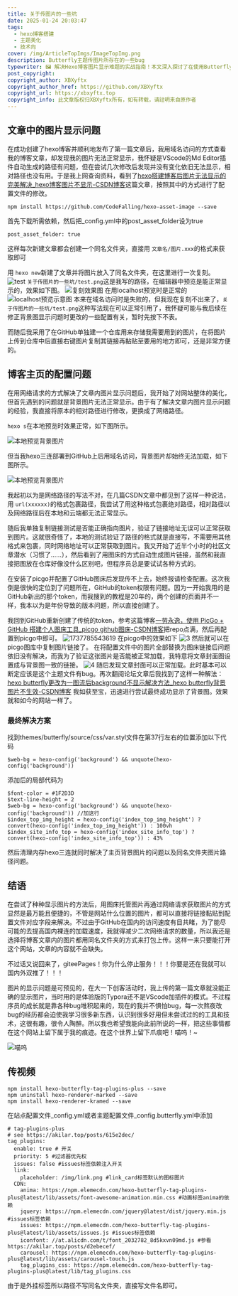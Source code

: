 ```yaml
---
title: 关于传图片的一些坑
date: 2025-01-24 20:03:47
tags: 
  - hexo博客搭建
  - 主题美化
  - 技术向
cover: /img/ArticleTopImgs/ImageTopImg.png
description: Butterfly主题传图片所存在的一些bug
typewriter: 🖼️ 解决Hexo博客图片显示难题的实战指南！本文深入探讨了在使用Butterfly主题搭建Hexo博客时遇到的图片显示问题及其解决方案。从文章内图片无法显示到背景图片加载失败，详细记录了各种尝试和最终的成功方法。涵盖了相对路径配置、GitHub图床搭建、PicGo工具使用、主题文件修改等技术要点。通过实际的调试过程，为遇到相同问题的开发者提供了完整的解决思路，是Hexo博客搭建中不可多得的实用经验分享。
post_copyright:
copyright_author: XBXyftx
copyright_author_href: https://github.com/XBXyftx
copyright_url: https://xbxyftx.top
copyright_info: 此文章版权归XBXyftx所有，如有转载，请註明来自原作者
---
```

## 文章中的图片显示问题

在成功创建了hexo博客并顺利地发布了第一篇文章后，我用域名访问的方式查看我的博客文章，却发现我的图片无法正常显示，我怀疑是VScode的Md Editor插件自动生成的路径有问题，但在尝试几次修改后发现并没有变化依旧无法显示，相对路径也没有用。于是我上网查询资料，看到了[hexo搭建博客后图片无法显示的完美解决\_hexo博客图片不显示-CSDN博客](https://blog.csdn.net/weixin_43702620/article/details/118655308)这篇文章，按照其中的方式进行了配置文件的修改。

```
npm install https://github.com/CodeFalling/hexo-asset-image --save
```

首先下载所需依赖，然后把\_config.yml中的post\_asset\_folder设为true

```
post_asset_folder: true
```

这样每次新建文章都会创建一个同名文件夹，直接用 `文章名/图片.xxx`的格式来获取即可

用 `hexo new`新建了文章并将图片放入了同名文件夹，在这里进行一次复刻。
![test](关于传图片的一些坑/test.png)
`关于传图片的一些坑/test.png`这是我写的路径，在编辑器中预览是能正常显示的，效果如下图。
![复刻效果图](关于传图片的一些坑/FuKe1.png)
在用localhost预览时是正常的
![localhost预览示意图](关于传图片的一些坑/FuKe2.png)
本来在域名访问时是失败的，但我现在复刻不出来了，`关于传图片的一些坑/test.png`这种写法现在可以正常引用了，我怀疑可能与我后续在修正背景图显示问题时更改的一些配置有关，暂时先按下不表。

而随后我采用了在GitHub单独建一个仓库用来存储我需要用到的图片，在将图片上传到仓库中后直接右键图片复制其链接再黏贴至要用的地方即可，还是非常方便的。

## 博客主页的配置问题

在用网络请求的方式解决了文章内图片显示问题后，我开始了对网站整体的美化，但首先遇到的问题就是背景图片无法正常显示。由于有了解决文章内图片显示问题的经验，我直接将原本的相对路径进行修改，更换成了网络路径。

`hexo s`在本地预览时效果正常，如下图所示。

![本地预览背景图片](关于传图片的一些坑/1.png)

但当我hexo三连部署到GitHub上后用域名访问，背景图片却始终无法加载，如下图所示。

![本地预览背景图片](关于传图片的一些坑/2.png)

我起初以为是网络路径的写法不对，在几篇CSDN文章中都见到了这样一种说法，用 `url(xxxxxx)`的格式包裹路径，我尝试了用这种格式包裹绝对路径，相对路径以及网络路径后在本地和云端都无法正常显示。

随后我单独复制链接测试是否能正确指向图片，验证了链接地址无误可以正常获取到图片。这就很奇怪了，本地的测试验证了路径的格式就是直接写，不需要用其他格式来包裹，同时网络地址可以正常获取到图片。我又开始了近半个小时的社区文章潜水（习惯了……），然后看到了用图床的方式自动生成图片链接，虽然和我直接把图放在仓库好像没什么区别吧，但程序员总是要试试各种方式的。

在安装了picgo并配置了GitHub图床后发现传不上去，始终报请检查配置。这次我倒是很快的定位到了问题所在，GitHub的token权限有问题。因为一开始我用的是GitHub新出的那个token，而我搜到的教程是20年的，两个创建的页面并不一样，我本以为是年份导致的版本问题，所以直接创建了。

我回到GitHub重新创建了传统的token，参考这篇博客[一劳永逸，使用 PicGo + GitHub 搭建个人图床工具\_picgo github图床-CSDN博客](https://blog.csdn.net/2401_84009626/article/details/137537910)把repo点满，然后再配置到picgo中即可。
![1737785543619](关于传图片的一些坑/1737785543619.png)
在picgo中的效果如下
![3](关于传图片的一些坑/3.png)
然后就可以在picgo图库中复制图片链接了。
在将配置文件中的图片全部替换为图床链接后问题依旧没有解决，而我为了验证这张图片是否能被正常加载，我特意将文章封面图设置成与背景图一致的链接。
![4](关于传图片的一些坑/4.png)
随后发现文章封面可以正常加载。此时基本可以断定应该是这个主题文件有bug。再次翻阅论坛文章后我找到了这样一种解法：[hexo butterfly更改为一图流后background不显示解决方法\_hexo butterfly背景图片不生效-CSDN博客](https://blog.csdn.net/kitia01/article/details/144375317)
我如获至宝，迅速进行尝试最终成功显示了背景图。效果就和如今的网站一样了。

### 最终解决方案

找到themes/butterfly/source/css/var.styl文件在第37行左右的位置添加以下代码

```
$web-bg = hexo-config('background') && unquote(hexo-config('background'))
```

添加后的局部代码为

```
$font-color = #1F2D3D
$text-line-height = 2
$web-bg = hexo-config('background') && unquote(hexo-config('background')) //加这行
$index_top_img_height = hexo-config('index_top_img_height') ? convert(hexo-config('index_top_img_height')) : 100vh
$index_site_info_top = hexo-config('index_site_info_top') ? convert(hexo-config('index_site_info_top')) : 43%
```

然后清理内存hexo三连就同时解决了主页背景图片的问题以及同名文件夹图片路径问题。

## 结语

在尝试了种种显示图片的方法后，用图床托管图片再通过网络请求获取图片的方式显然是最万能且便捷的，不管是网站什么位置的图片，都可以直接将链接黏贴到配置文件对应字段来解决。不过由于GitHub在国内的访问速度有目共睹，为了能尽可能的去提高国内裸连的加载速度，我就得减少二次网络请求的数量，所以我还是选择将博客文章内的图片都用同名文件夹的方式来打包上传。这样一来只要能打开这个网站，文章的内容就不会缺失。

不过话又说回来了，giteePages！你为什么停止服务！！！你要是还在我就可以国内外双推了！！！

图片的显示问题是可预见的，在大一下创客活动时，我上传的第一篇文章就没能正确的显示图片，当时用的是体验版的Typora还不是VScode加插件的模式。不过程序员的成长就是靠各种bug堆积起来的，现在的我并不惧怕bug，每一次熬夜改bug的经历都会迫使我学习很多新东西，认识到很多好用但未尝试过的的工具和技术，这很有趣，很令人陶醉。所以我也希望我能向此前所说的一样，把这些事情都在这个网站上留下属于我的痕迹。在这个世界上留下爪痕吧！喵呜！~

![喵呜](关于传图片的一些坑/5.jpg)

## 传视频

```
npm install hexo-butterfly-tag-plugins-plus --save
npm uninstall hexo-renderer-marked --save
npm install hexo-renderer-kramed --save
```

在站点配置文件_config.yml或者主题配置文件_config.butterfly.yml中添加

```
# tag-plugins-plus
# see https://akilar.top/posts/615e2dec/
tag_plugins:
  enable: true # 开关
  priority: 5 #过滤器优先权
  issues: false #issues标签依赖注入开关
  link:
    placeholder: /img/link.png #link_card标签默认的图标图片
  CDN:
    anima: https://npm.elemecdn.com/hexo-butterfly-tag-plugins-plus@latest/lib/assets/font-awesome-animation.min.css #动画标签anima的依赖
    jquery: https://npm.elemecdn.com/jquery@latest/dist/jquery.min.js #issues标签依赖
    issues: https://npm.elemecdn.com/hexo-butterfly-tag-plugins-plus@latest/lib/assets/issues.js #issues标签依赖
    iconfont: //at.alicdn.com/t/font_2032782_8d5kxvn09md.js #参看https://akilar.top/posts/d2ebecef/
    carousel: https://npm.elemecdn.com/hexo-butterfly-tag-plugins-plus@latest/lib/assets/carousel-touch.js
    tag_plugins_css: https://npm.elemecdn.com/hexo-butterfly-tag-plugins-plus@latest/lib/tag_plugins.css
```

由于是外挂标签所以路径不写同名文件夹，直接写文件名即可。
